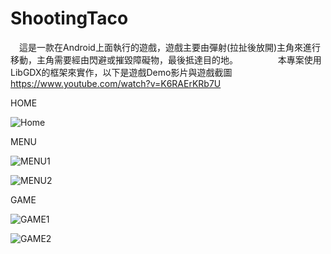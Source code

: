 ShootingTaco
============

  　這是一款在Android上面執行的遊戲，遊戲主要由彈射(拉扯後放開)主角來進行移動，主角需要經由閃避或摧毀障礙物，最後抵達目的地。
　　
　　本專案使用LibGDX的框架來實作，以下是遊戲Demo影片與遊戲截圖
　　
　　https://www.youtube.com/watch?v=K6RAErKRb7U

HOME

![Home](https://cloud.githubusercontent.com/assets/6138689/8818563/db280d26-3075-11e5-91dc-65c021357c18.png)

MENU

![MENU1](https://cloud.githubusercontent.com/assets/6138689/8818583/1ee2187c-3076-11e5-9c90-b490fb426282.png)

![MENU2](https://cloud.githubusercontent.com/assets/6138689/8818591/2a0dae0a-3076-11e5-9d3c-29921c53cbb6.png)

GAME 

![GAME1](https://cloud.githubusercontent.com/assets/6138689/8818592/2a0ea814-3076-11e5-899a-bafc7ba18574.png)

![GAME2](https://cloud.githubusercontent.com/assets/6138689/8818590/2a0af87c-3076-11e5-8c6e-9bf36f05742e.png)
